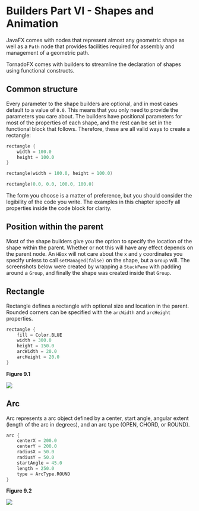 # Builders Part VI - Shapes and Animation

JavaFX comes with nodes that represent almost any geometric shape as well as a `Path` node that
provides facilities required for assembly and management of a geometric path.

TornadoFX comes with builders to streamline the declaration of shapes using functional constructs.

## Common structure

Every parameter to the shape builders are optional, and in most cases default to a value of `0.0`.
This means that you only need to provide the parameters you care about. The builders have positional parameters
for most of the properties of each shape, and the rest can be set in the functional block that follows. Therefore,
these are all valid ways to create a rectangle:

```kotlin
rectangle {
	width = 100.0
	height = 100.0
}

rectangle(width = 100.0, height = 100.0)

rectangle(0.0, 0.0, 100.0, 100.0)
```

The form you choose is a matter of preference, but you should consider the legibility of the code you write. The examples in this
chapter specify all properties inside the code block for clarity.
 
## Position within the parent

Most of the shape builders give you the option to specify the location of the shape within the parent. 
Whether or not this will have any effect depends on the parent node. An `HBox` will not care about the `x` and `y` 
coordinates you specify unless to call `setManaged(false)` on the shape, but a `Group` will. The screenshots below were created
by wrapping a `StackPane` with padding around a `Group`, and finally the shape was created inside that `Group`.

## Rectangle

Rectangle defines a rectangle with optional size and location in the parent. Rounded corners can be specified with the `arcWidth` and `arcHeight` properties.

```kotlin
rectangle {
	fill = Color.BLUE
	width = 300.0
	height = 150.0
	arcWidth = 20.0
	arcHeight = 20.0
}
```

**Figure 9.1**

![](http://i.imgur.com/2l8kvyS.png)

## Arc

Arc represents a arc object defined by a center, start angle, angular extent (length of the arc in degrees), and an arc type 
(OPEN, CHORD, or ROUND).

```kotlin
arc {
    centerX = 200.0
    centerY = 200.0
    radiusX = 50.0
    radiusY = 50.0
    startAngle = 45.0
    length = 250.0
    type = ArcType.ROUND
}
```

**Figure 9.2**

![](http://i.imgur.com/hGMNKN4.png)
